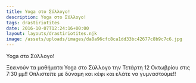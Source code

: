 ```yaml
---
title: Yoga στο Σύλλογο!
description: Yoga στο Σύλλογο!
tags: drastiriotites
date: 2016-10-07T12:24:16+00:00
layout: layouts/drastiriotites.njk
image: /assets/uploads/images/da8a96cfc8ca1dd33bc42677c8b9c7c6.jpg
---
```


<!-- excerpt -->
Yoga στο Σύλλογο!

Ξεκινούν τα μαθήματα Yoga στο Σύλλογο την Τετάρτη 12 Οκτωβρίου στις 7:30 μμ!!
Οπλιστείτε με δύναμη και κέφι και ελάτε να γυμναστούμε!!
